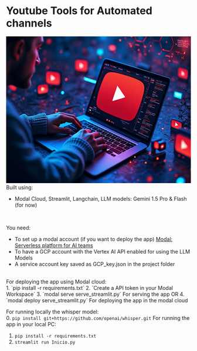 # Youtube Tools for Automated channels
<img src="./images/banner_option_3.jpeg" alt="Logo" width="800" height="400">
Built using:<br>

- Modal Cloud, Streamlit, Langchain, LLM models: Gemini 1.5 Pro & Flash  (for now)
<br>

You need:
- To set up a modal account (if you want to deploy the app) [Modal: Serverless platform for AI teams](https://modal.com/)
- To have a GCP account with the Vertex AI API enabled for using the LLM Models
- A service account key saved as GCP_key.json in the project folder <br>

<br>
For deploying the app using Modal cloud: <br>
1. `pip install -r requirements.txt`
2. `Create a API token in your Modal Workspace`
3. `modal serve serve_streamlit.py`    For serving the app OR
4. `modal deploy serve_streamlit.py` For deploying the app in the modal cloud
<br>

For running locally the whisper model: <br>
0. `pip install git+https://github.com/openai/whisper.git`
For running the app in your local PC: <br>
1. `pip install -r requirements.txt`
2. `streamlit run Inicio.py`

